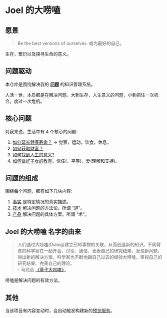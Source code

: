 # Joel 的大唠嗑
## 愿景
> Be the best versions of ourselves.
> 成为最好的自己。

生存，繁衍以及探寻生命的意义。

## 问题驱动
本仓库是围绕解决我的 **[问题](./content/base/contents-include-in-problem/problem/readme.md)** 的知识管理系统。

人活一世，本质都是在解决问题。大到生存，人生意义的问题，小到抓住一次机会，度过一次危机。

## 核心问题
对我来说，生活中有 4 个核心的问题:  
1. [如何延长健康寿命？](./content/problem/how-to-have-a-longer-healthy-life/readme.md) => 觉察，运动，饮食，休息。
2. [如何获取财富？](./content/problem/how-to-get-wealth/readme.md)
3. [如何找到人生的意义?](./content/problem/how-to-find-the-meaning-of-life/readme.md)
4. [如何做好子女的教育](./content/problem/how-to-do-get-education/read.md)。信任(，平等)，爱(理解和支持)。

## 问题的组成
围绕每个问题，都有如下几块内容: 
1. [事实](./content/base/contents-include-in-problem/fact.md) 是特定情况的真实描述。
1. [技术](./content/base/contents-include-in-problem/tech.md) 解决问题的方法论。所谓 “道”。
1. [产品](./content/base/contents-include-in-problem/product.md) 解决问题的具体方案。所谓 “术”。

## Joel 的大唠嗑 名字的由来
> 人们通过大唠嗑(Dialog)建立已知事物的关联，从而创造新的知识。不同背景的科学家在一起开会、讨论、通信、发表自己的研究结果，发现新问题，得出新的解决方案。科学家也不断地跟自己过去的经验大唠嗑，审视自己的研究结果、完善自己的理论。  
> \- 马兆远 [《量子大唠嗑》](./content/product/book/science/quantum-dialog.md)

唠嗑是解决问题的有效方法。

## 其他
当该项目有内容变动时，会自动触发构建新的[预览服务](https://github.com/iamjoel/dialogue-view-service)。